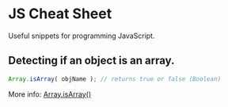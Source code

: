 # JS Cheat Sheet
Useful snippets for programming JavaScript.

## Detecting if an object is an array.
```javascript
Array.isArray( objName ); // returns true or false (Boolean)
```
More info: [Array.isArray()](https://developer.mozilla.org/en-US/docs/Web/JavaScript/Reference/Global_Objects/Array/isArray)
